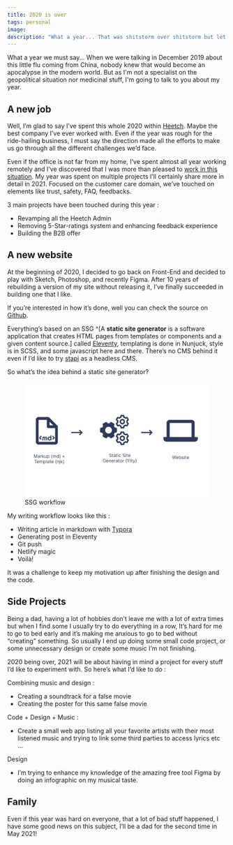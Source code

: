 ```yaml
---
title: 2020 is over
tags: personal
image: 
description: "What a year... That was shitstorm over shitstorm but let's be positive, there's some stuff that happened in my life that are good."
---
```


<p class="lead">What a year we must say... When we were talking in December 2019 about this little flu coming from China, nobody knew that would become an apocalypse in the modern world. But as I'm not a specialist on the geopolitical situation nor medicinal stuff, I'm going to talk to you about my year.</p>

## A new job

Well, I’m glad to say I’ve spent this whole 2020 within [Heetch](https://www.heetch.com/fr). Maybe the best company I’ve ever worked with. Even if the year was rough for the ride-hailing business, I must say the direction made all the efforts to make us go through all the different challenges we’d face.

Even if the office is not far from my home, I’ve spent almost all year working remotely and I’ve discovered that I was more than pleased to [work in this situation](https://julien-brionne.fr/posts/working-remotely-as-a-team/). My year was spent on multiple projects I’ll certainly share more in detail in 2021. Focused on the customer care domain, we’ve touched on elements like trust, safety, FAQ, feedbacks.

3 main projects have been touched during this year :

- Revamping all the Heetch Admin
- Removing 5-Star-ratings system and enhancing feedback experience
- Building the B2B offer

## A new website

At the beginning of 2020, I decided to go back on Front-End and decided to play with Sketch, Photoshop, and recently Figma. After 10 years of rebuilding a version of my site without releasing it, I’ve finally succeeded in building one that I like.

If you’re interested in how it’s done, well you can check the source on [Github](https://github.com/Akashrine/jbr-11ty).

Everything’s based on an SSG ^[A **static site generator** is a software application that creates HTML pages from templates or components and a given content source.] called [Eleventy](https://www.11ty.dev/), templating is done in Nunjuck, style is in SCSS, and some javascript here and there. There’s no CMS behind it even if I’d like to try [stapi](https://strapi.io/) as a headless CMS.

So what’s the idea behind a static site generator?

<figure class="extent">
    <img src="ssg-workflow.jpg" data-zoomable />
    <figcaption>SSG workflow</figcaption>
</figure>

My writing workflow looks like this :

- Writing article in markdown with [Typora](https://typora.io/)
- Generating post in Eleventy
- Git push
- Netlify magic
- Voilà!

It was a challenge to keep my motivation up after finishing the design and the code.

## Side Projects

Being a dad, having a lot of hobbies don’t leave me with a lot of extra times but when I find some I usually try to do everything in a row, It’s hard for me to go to bed early and it’s making me anxious to go to bed without “creating” something. So usually I end up doing some small code project, or some unnecessary design or create some music I’m not finishing.

2020 being over, 2021 will be about having in mind a project for every stuff I’d like to experiment with. So here’s what I’d like to do :

Combining music and design :

- Creating a soundtrack for a false movie
- Creating the poster for this same false movie

Code + Design + Music :

- Create a small web app listing all your favorite artists with their most listened music and trying to link some third parties to access lyrics etc …

Design

- I’m trying to enhance my knowledge of the amazing free tool Figma by doing an infographic on my musical taste.

## Family

Even if this year was hard on everyone, that a lot of bad stuff happened, I have some good news on this subject, I’ll be a dad for the second time in May 2021!

